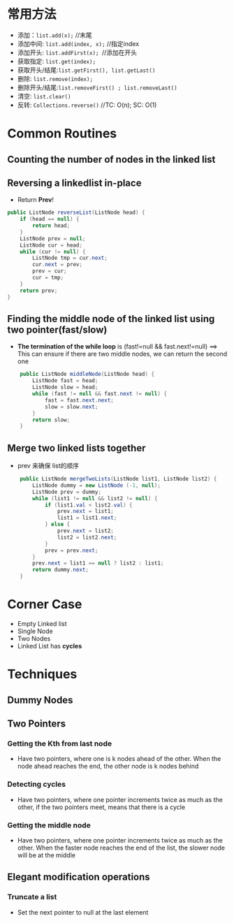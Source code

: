 # 常用方法
* 添加：`list.add(x);` //末尾
* 添加中间: `list.add(index, x);` //指定index
* 添加开头: `list.addFirst(x); `//添加在开头
* 获取指定: `list.get(index);`
* 获取开头/结尾:`list.getFirst(), list.getLast()`
* 删除: `list.remove(index);`
* 删除开头/结尾:`list.removeFirst() ; list.removeLast()`
* 清空: `list.clear()`
* 反转: `Collections.reverse()` //TC: O(n); SC: O(1)

# Common Routines
## Counting the number of nodes in the linked list
## Reversing a linkedlist in-place
* Return **Prev**!
```java
public ListNode reverseList(ListNode head) {
    if (head == null) {
        return head;
    }
    ListNode prev = null;
    ListNode cur = head;
    while (cur != null) {
        ListNode tmp = cur.next;
        cur.next = prev;
        prev = cur;
        cur = tmp;
    }
    return prev;
}
```
## Finding the middle node of the linked list using two pointer(fast/slow)
* **The termination of the while loop** is (fast!=null && fast.next!=null) ==> This can ensure if there are two middle nodes, we can return the second one

```java
    public ListNode middleNode(ListNode head) {
        ListNode fast = head;
        ListNode slow = head;
        while (fast != null && fast.next != null) {
            fast = fast.next.next;
            slow = slow.next;
        }
        return slow;
    }
```
## Merge two linked lists together
* prev 来确保 list的顺序
```java
    public ListNode mergeTwoLists(ListNode list1, ListNode list2) {
        ListNode dummy = new ListNode (-1, null);
        ListNode prev = dummy;
        while (list1 != null && list2 != null) {
            if (list1.val < list2.val) {
                prev.next = list1;
                list1 = list1.next;
            } else {
                prev.next = list2;
                list2 = list2.next;
            }
            prev = prev.next;
        }
        prev.next = list1 == null ? list2 : list1;
        return dummy.next;
    }
```

# Corner Case
* Empty Linked list
* Single Node 
* Two Nodes
* Linked List has **cycles**

# Techniques
## Dummy Nodes
## Two Pointers
### Getting the Kth from last node
* Have two pointers, where one is k nodes ahead of the other. When the node ahead reaches the end, the other node is k nodes behind
### Detecting cycles
* Have two pointers, where one pointer increments twice as much as the other, if the two pointers meet, means that there is a cycle
### Getting the middle node
* Have two pointers, where one pointer increments twice as much as the other. When the faster node reaches the end of the list, the slower node will be at the middle
## Elegant modification operations
### Truncate a list 
* Set the next pointer to null at the last element
